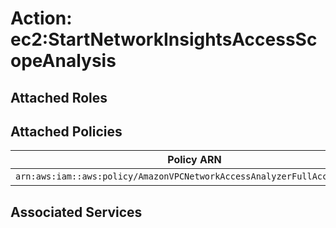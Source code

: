 # Action: ec2:StartNetworkInsightsAccessScopeAnalysis

## Attached Roles

## Attached Policies

| Policy ARN | Policy Name |
|------------|-------------|
| `arn:aws:iam::aws:policy/AmazonVPCNetworkAccessAnalyzerFullAccessPolicy` | [AmazonVPCNetworkAccessAnalyzerFullAccessPolicy](../policies.md#amazonvpcnetworkaccessanalyzerfullaccesspolicy) |

## Associated Services

